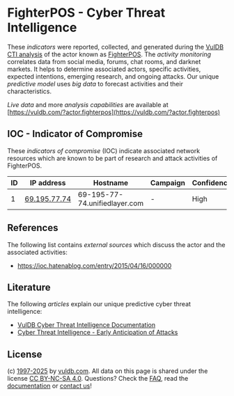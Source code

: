 # FighterPOS - Cyber Threat Intelligence

These _indicators_ were reported, collected, and generated during the [VulDB CTI analysis](https://vuldb.com/?kb.cti) of the actor known as [FighterPOS](https://vuldb.com/?actor.fighterpos). The _activity monitoring_ correlates data from social media, forums, chat rooms, and darknet markets. It helps to determine associated actors, specific activities, expected intentions, emerging research, and ongoing attacks. Our unique _predictive model_ uses _big data_ to forecast activities and their characteristics.

_Live data_ and more _analysis capabilities_ are available at [https://vuldb.com/?actor.fighterpos](https://vuldb.com/?actor.fighterpos)

## IOC - Indicator of Compromise

These _indicators of compromise_ (IOC) indicate associated network resources which are known to be part of research and attack activities of FighterPOS.

ID | IP address | Hostname | Campaign | Confidence
-- | ---------- | -------- | -------- | ----------
1 | [69.195.77.74](https://vuldb.com/?ip.69.195.77.74) | 69-195-77-74.unifiedlayer.com | - | High

## References

The following list contains _external sources_ which discuss the actor and the associated activities:

* https://ioc.hatenablog.com/entry/2015/04/16/000000

## Literature

The following _articles_ explain our unique predictive cyber threat intelligence:

* [VulDB Cyber Threat Intelligence Documentation](https://vuldb.com/?kb.cti)
* [Cyber Threat Intelligence - Early Anticipation of Attacks](https://www.scip.ch/en/?labs.20201022)

## License

(c) [1997-2025](https://vuldb.com/?kb.changelog) by [vuldb.com](https://vuldb.com/?kb.about). All data on this page is shared under the license [CC BY-NC-SA 4.0](https://creativecommons.org/licenses/by-nc-sa/4.0/). Questions? Check the [FAQ](https://vuldb.com/?kb.faq), read the [documentation](https://vuldb.com/?kb) or [contact us](https://vuldb.com/?contact)!
